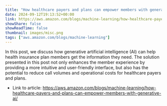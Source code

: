 ```yaml
---
title: "How healthcare payers and plans can empower members with generative AI"
date: 2024-09-12T19:13:52+00:00
link: https://aws.amazon.com/blogs/machine-learning/how-healthcare-payers-and-plans-can-empower-members-with-generative-ai/
showShare: false
showReadTime: false
thumbnail: images/misc.png
tags: ["aws.amazon.com/blogs/machine-learning"]
---
```

In this post, we discuss how generative artificial intelligence (AI) can help health insurance plan members get the information they need. The solution presented in this post not only enhances the member experience by providing a more intuitive and user-friendly interface, but also has the potential to reduce call volumes and operational costs for healthcare payers and plans.

- Link to article: https://aws.amazon.com/blogs/machine-learning/how-healthcare-payers-and-plans-can-empower-members-with-generative-ai/